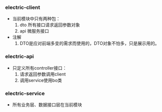 
### electric-client

- 当前模块中只有两种包：
    1. dto 所有接口请求返回参数对象  
    2. api 微服务接口
- 注解
    1. DTO是应对前端多变的需求而使用的，DTO对象不怕多，只是展示用的。

### electric-api
- 只定义所有controller接口：
    1. 请求返回参数调用client
    2. 调用service使用bo类
### electric-service
- 所有业务层、数据接口层在当前模块